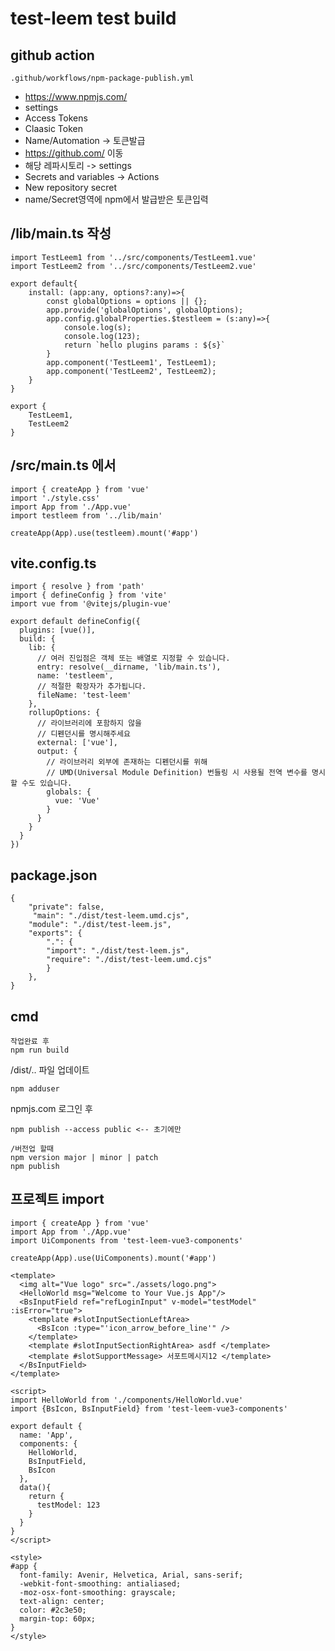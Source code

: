 # test-leem test build



## github action
```code
.github/workflows/npm-package-publish.yml
```
- https://www.npmjs.com/
- settings
- Access Tokens
- Claasic Token
- Name/Automation -> 토큰발급
- https://github.com/ 이동
- 해당 레파시토리 -> settings
- Secrets and variables -> Actions
- New repository secret
- name/Secret영역에 npm에서 발급받은 토큰입력

## /lib/main.ts 작성
```
import TestLeem1 from '../src/components/TestLeem1.vue'
import TestLeem2 from '../src/components/TestLeem2.vue'

export default{
    install: (app:any, options?:any)=>{
        const globalOptions = options || {};
        app.provide('globalOptions', globalOptions);
        app.config.globalProperties.$testleem = (s:any)=>{
            console.log(s);
            console.log(123);
            return `hello plugins params : ${s}`
        }
        app.component('TestLeem1', TestLeem1);
        app.component('TestLeem2', TestLeem2);
    }
}

export {
    TestLeem1,
    TestLeem2
}
```
## /src/main.ts 에서 
```
import { createApp } from 'vue'
import './style.css'
import App from './App.vue'
import testleem from '../lib/main'

createApp(App).use(testleem).mount('#app')
```
## vite.config.ts
```// vite.config.js
import { resolve } from 'path'
import { defineConfig } from 'vite'
import vue from '@vitejs/plugin-vue'

export default defineConfig({
  plugins: [vue()],
  build: {
    lib: {
      // 여러 진입점은 객체 또는 배열로 지정할 수 있습니다.
      entry: resolve(__dirname, 'lib/main.ts'),
      name: 'testleem',
      // 적절한 확장자가 추가됩니다.
      fileName: 'test-leem'
    },
    rollupOptions: {
      // 라이브러리에 포함하지 않을
      // 디펜던시를 명시해주세요
      external: ['vue'],
      output: {
        // 라이브러리 외부에 존재하는 디펜던시를 위해
        // UMD(Universal Module Definition) 번들링 시 사용될 전역 변수를 명시할 수도 있습니다.
        globals: {
          vue: 'Vue'
        }
      }
    }
  }
})
```


## package.json
```
{
    "private": false,
     "main": "./dist/test-leem.umd.cjs",
    "module": "./dist/test-leem.js",
    "exports": {
        ".": {
        "import": "./dist/test-leem.js",
        "require": "./dist/test-leem.umd.cjs"
        }
    },
}
```

## cmd
```
작업완료 후 
npm run build
```
/dist/.. 파일 업데이트
```
npm adduser
```
npmjs.com 로그인 후 
```
npm publish --access public <-- 초기에만
```
```
/버전업 할때
npm version major | minor | patch
npm publish
```




## 프로젝트 import
```vue3 기준 main.js
import { createApp } from 'vue'
import App from './App.vue'
import UiComponents from 'test-leem-vue3-components'

createApp(App).use(UiComponents).mount('#app')
```

``` App.vue
<template>
  <img alt="Vue logo" src="./assets/logo.png">
  <HelloWorld msg="Welcome to Your Vue.js App"/>
  <BsInputField ref="refLoginInput" v-model="testModel" :isError="true">
    <template #slotInputSectionLeftArea>
      <BsIcon :type="'icon_arrow_before_line'" />
    </template>
    <template #slotInputSectionRightArea> asdf </template>
    <template #slotSupportMessage> 서포트메시지12 </template>
  </BsInputField>
</template>

<script>
import HelloWorld from './components/HelloWorld.vue'
import {BsIcon, BsInputField} from 'test-leem-vue3-components'

export default {
  name: 'App',
  components: {
    HelloWorld,
    BsInputField,
    BsIcon
  },
  data(){
    return {
      testModel: 123
    }
  }
}
</script>

<style>
#app {
  font-family: Avenir, Helvetica, Arial, sans-serif;
  -webkit-font-smoothing: antialiased;
  -moz-osx-font-smoothing: grayscale;
  text-align: center;
  color: #2c3e50;
  margin-top: 60px;
}
</style>

```
